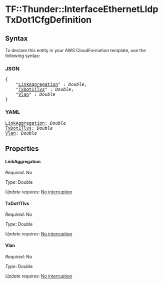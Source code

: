 # TF::Thunder::InterfaceEthernetLldp TxDot1CfgDefinition

## Syntax

To declare this entity in your AWS CloudFormation template, use the following syntax:

### JSON

<pre>
{
    "<a href="#linkaggregation" title="LinkAggregation">LinkAggregation</a>" : <i>Double</i>,
    "<a href="#txdot1tlvs" title="TxDot1Tlvs">TxDot1Tlvs</a>" : <i>Double</i>,
    "<a href="#vlan" title="Vlan">Vlan</a>" : <i>Double</i>
}
</pre>

### YAML

<pre>
<a href="#linkaggregation" title="LinkAggregation">LinkAggregation</a>: <i>Double</i>
<a href="#txdot1tlvs" title="TxDot1Tlvs">TxDot1Tlvs</a>: <i>Double</i>
<a href="#vlan" title="Vlan">Vlan</a>: <i>Double</i>
</pre>

## Properties

#### LinkAggregation

_Required_: No

_Type_: Double

_Update requires_: [No interruption](https://docs.aws.amazon.com/AWSCloudFormation/latest/UserGuide/using-cfn-updating-stacks-update-behaviors.html#update-no-interrupt)

#### TxDot1Tlvs

_Required_: No

_Type_: Double

_Update requires_: [No interruption](https://docs.aws.amazon.com/AWSCloudFormation/latest/UserGuide/using-cfn-updating-stacks-update-behaviors.html#update-no-interrupt)

#### Vlan

_Required_: No

_Type_: Double

_Update requires_: [No interruption](https://docs.aws.amazon.com/AWSCloudFormation/latest/UserGuide/using-cfn-updating-stacks-update-behaviors.html#update-no-interrupt)

